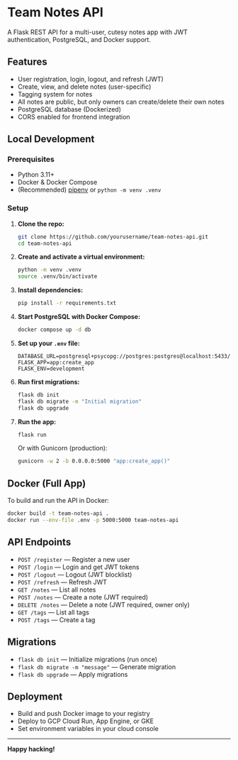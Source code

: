 # Team Notes API

A Flask REST API for a multi-user, cutesy notes app with JWT authentication, PostgreSQL, and Docker support.

## Features

- User registration, login, logout, and refresh (JWT)
- Create, view, and delete notes (user-specific)
- Tagging system for notes
- All notes are public, but only owners can create/delete their own notes
- PostgreSQL database (Dockerized)
- CORS enabled for frontend integration

## Local Development

### Prerequisites

- Python 3.11+
- Docker & Docker Compose
- (Recommended) [pipenv](https://pipenv.pypa.io/) or `python -m venv .venv`

### Setup

1. **Clone the repo:**
   ```bash
   git clone https://github.com/yourusername/team-notes-api.git
   cd team-notes-api
   ```

2. **Create and activate a virtual environment:**
   ```bash
   python -m venv .venv
   source .venv/bin/activate
   ```

3. **Install dependencies:**
   ```bash
   pip install -r requirements.txt
   ```

4. **Start PostgreSQL with Docker Compose:**
   ```bash
   docker compose up -d db
   ```

5. **Set up your `.env` file:**
   ```env
   DATABASE_URL=postgresql+psycopg://postgres:postgres@localhost:5433/team_notes
   FLASK_APP=app:create_app
   FLASK_ENV=development
   ```

6. **Run first migrations:**
   ```bash
   flask db init
   flask db migrate -m "Initial migration"
   flask db upgrade
   ```

7. **Run the app:**
   ```bash
   flask run
   ```
   Or with Gunicorn (production):
   ```bash
   gunicorn -w 2 -b 0.0.0.0:5000 "app:create_app()"
   ```

## Docker (Full App)

To build and run the API in Docker:
```bash
docker build -t team-notes-api .
docker run --env-file .env -p 5000:5000 team-notes-api
```

## API Endpoints

- `POST /register` — Register a new user
- `POST /login` — Login and get JWT tokens
- `POST /logout` — Logout (JWT blocklist)
- `POST /refresh` — Refresh JWT
- `GET /notes` — List all notes
- `POST /notes` — Create a note (JWT required)
- `DELETE /notes` — Delete a note (JWT required, owner only)
- `GET /tags` — List all tags
- `POST /tags` — Create a tag

## Migrations

- `flask db init` — Initialize migrations (run once)
- `flask db migrate -m "message"` — Generate migration
- `flask db upgrade` — Apply migrations

## Deployment

- Build and push Docker image to your registry
- Deploy to GCP Cloud Run, App Engine, or GKE
- Set environment variables in your cloud console

---

**Happy hacking!**